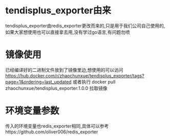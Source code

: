# tendisplus_exporter由来
tendisplus_exporter由redis_exporter更改而来的,只是用于我们公司自己使用的,如果大家想使用也可以直接拿去用,没有学过go语言,有问题勿喷
# 镜像使用
已经编译好的二进制文件放到了镜像里边,想使用的可以访问
https://hub.docker.com/r/zhaochunxue/tendisplus_exporter/tags?page=1&ordering=last_updated
或者执行 docker pull zhaochunxue/tendisplus_exporter:1.0.0 拉取镜像
# 环境变量参数
传入的环境变量也redis_exporter相同,具体可以参考https://github.com/oliver006/redis_exporter
